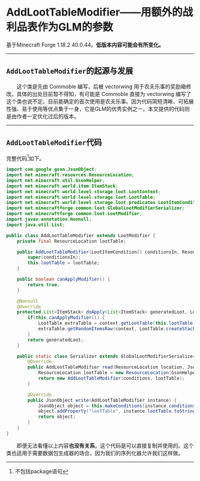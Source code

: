 # AddLootTableModifier——用额外的战利品表作为GLM的参数  
基于Minecraft Forge 1.18.2 40.0.44。**低版本内容可能会有所变化。**  
*****  
## `AddLootTableModifier`的起源与发展
&emsp;&emsp;这个类是先由 Commoble 编写，后被 vectorwing 用于农夫乐事的奖励箱修改。具体的出处目前暂不得知，有可能是 Commoble 直接为 vectorwing 编写了这个类也说不定。目前能确定的首次使用是农夫乐事。因为代码简短清晰、可拓展性强、易于使用等优点集于一身，它是GLM的优秀实例之一。本文提供的代码则是由作者一定优化过后的版本。  
*****  
## `AddLootTableModifier`代码
完整代码[^完整代码]如下。
```java
import com.google.gson.JsonObject;
import net.minecraft.resources.ResourceLocation;
import net.minecraft.util.GsonHelper;
import net.minecraft.world.item.ItemStack;
import net.minecraft.world.level.storage.loot.LootContext;
import net.minecraft.world.level.storage.loot.LootTable;
import net.minecraft.world.level.storage.loot.predicates.LootItemCondition;
import net.minecraftforge.common.loot.GlobalLootModifierSerializer;
import net.minecraftforge.common.loot.LootModifier;
import javax.annotation.Nonnull;
import java.util.List;

public class AddLootTableModifier extends LootModifier {
    private final ResourceLocation lootTable;

    public AddLootTableModifier(LootItemCondition[] conditionsIn, ResourceLocation lootTable) {
        super(conditionsIn);
        this.lootTable = lootTable;
    }

    public boolean canApplyModifier() {
        return true;
    }

    @Nonnull
    @Override
    protected List<ItemStack> doApply(List<ItemStack> generatedLoot, LootContext context) {
        if(this.canApplyModifier()) {
            LootTable extraTable = context.getLootTable(this.lootTable);
            extraTable.getRandomItemsRaw(context, LootTable.createStackSplitter(generatedLoot::add));
        }
        return generatedLoot;
    }

    public static class Serializer extends GlobalLootModifierSerializer<AddLootTableModifier> {
        @Override
        public AddLootTableModifier read(ResourceLocation location, JsonObject object, LootItemCondition[] conditions) {
            ResourceLocation lootTable = new ResourceLocation(GsonHelper.getAsString(object, "lootTable"));
            return new AddLootTableModifier(conditions, lootTable);
        }

        @Override
        public JsonObject write(AddLootTableModifier instance) {
            JsonObject object = this.makeConditions(instance.conditions);
            object.addProperty("lootTable", instance.lootTable.toString());
            return object;
        }
    }
}
```  
&emsp;&emsp;即便无法看懂以上内容**也没有关系**。这个代码是可以直接复制并使用的。这个类也适用于需要数据包生成器的场合，因为我们的序列化器允许我们这样做。

[^完整代码]: 不包括package语句
